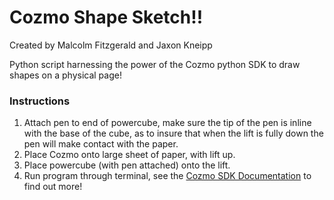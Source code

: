 # Cozmo Shape Sketch!!

Created by Malcolm Fitzgerald and Jaxon Kneipp

Python script harnessing the power of the Cozmo python SDK to draw shapes on a physical page!

### Instructions

1. Attach pen to end of powercube, make sure the tip of the pen is inline with the base of the cube, as to insure that when the lift is fully down the pen will make contact with the paper.
2. Place Cozmo onto large sheet of paper, with lift up.
3. Place powercube (with pen attached) onto the lift.
4. Run program through terminal, see the [Cozmo SDK Documentation](http://cozmosdk.anki.com/docs/getstarted.html) to find out more!


